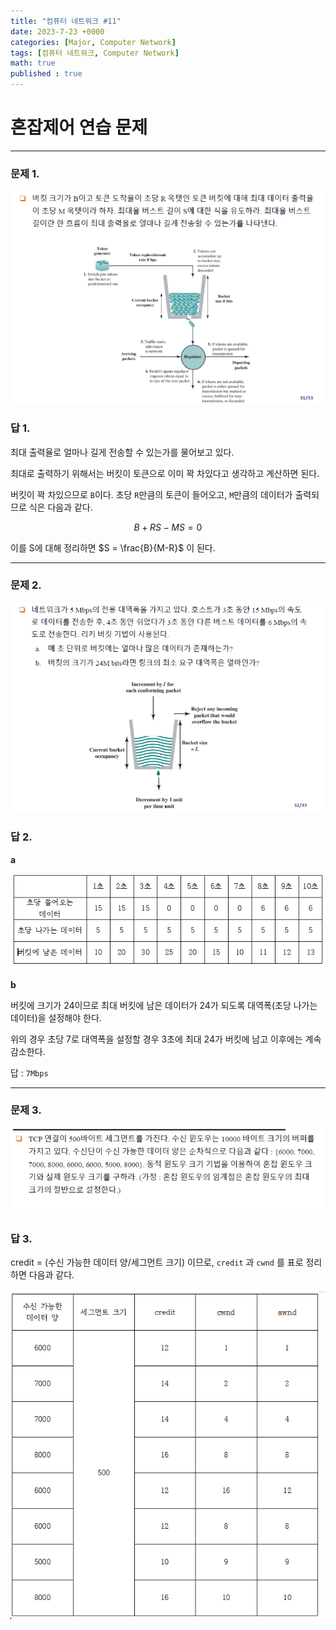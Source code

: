```yaml
---
title: "컴퓨터 네트워크 #11"
date: 2023-7-23 +0000
categories: [Major, Computer Network]
tags: [컴퓨터 네트워크, Computer Network]
math: true
published : true
---
```


# 혼잡제어 연습 문제

---

### **문제 1.**

![Desktop View](/assets/img/Com-Net/38.png)

### **답 1.**

최대 출력율로 얼마나 길게 전송할 수 있는가를 물어보고 있다.

최대로 출력하기 위해서는 버킷이 토큰으로 이미 꽉 차있다고 생각하고 계산하면 된다. 

버킷이 꽉 차있으므로 `B`이다. 초당 `R`만큼의 토큰이 들어오고, `M`만큼의 데이터가 출력되므로 식은 다음과 같다.

$$B + RS - MS = 0$$

이를 S에 대해 정리하면 $S = \frac{B}{M-R}$ 이 된다.

---

### **문제 2.**

![Desktop View](/assets/img/Com-Net/39.png)

### **답 2.**

**a**

![Desktop View](/assets/img/Com-Net/40.png)

**b**

버킷에 크기가 24이므로 최대 버킷에 남은 데이터가 24가 되도록 대역폭(초당 나가는 데이터)을 설정해야 한다.

위의 경우 초당 7로 대역폭을 설정할 경우 3초에 최대 24가 버킷에 남고 이후에는 계속 감소한다.

답 : `7Mbps`

---

### **문제 3.**

![Desktop View](/assets/img/Com-Net/41.png)

### **답 3.**

credit = (수신 가능한 데이터 양/세그먼트 크기) 이므로, `credit` 과 `cwnd` 를 표로 정리하면 다음과 같다.

![Desktop View](/assets/img/Com-Net/42.png)